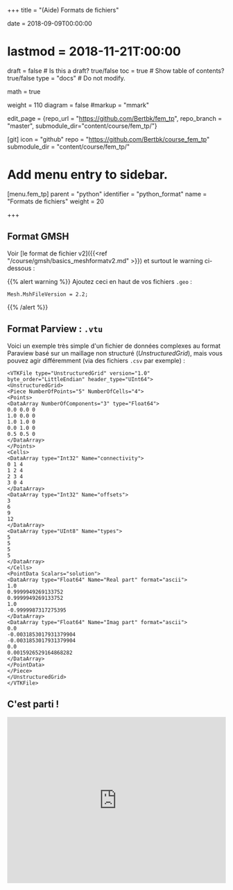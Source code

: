 +++
title = "(Aide) Formats de fichiers"

date = 2018-09-09T00:00:00
# lastmod = 2018-11-21T:00:00

draft = false  # Is this a draft? true/false
toc = true  # Show table of contents? true/false
type = "docs"  # Do not modify.

math = true

weight = 110
diagram = false
#markup = "mmark"


edit_page = {repo_url = "https://github.com/Bertbk/fem_tp", repo_branch = "master", submodule_dir="content/course/fem_tp/"}

[git]
  icon = "github"
  repo = "https://github.com/Bertbk/course_fem_tp"
  submodule_dir = "content/course/fem_tp/"

# Add menu entry to sidebar.
[menu.fem_tp]
  parent = "python"
  identifier = "python_format"
  name = "Formats de fichiers"
  weight = 20

+++

## Format GMSH

Voir [le format de fichier v2]({{<ref "/course/gmsh/basics_meshformatv2.md" >}}) et surtout le warning ci-dessous :

{{% alert warning %}}
Ajoutez ceci en haut de vos fichiers `.geo` :
```
Mesh.MshFileVersion = 2.2;
```
{{% /alert %}}


## Format Parview : `.vtu`

Voici un exemple très simple d'un fichier de données complexes au format Paraview basé sur un maillage non structuré (*UnstructuredGrid*), mais vous pouvez agir différemment (via des fichiers `.csv` par exemple) :

```
<VTKFile type="UnstructuredGrid" version="1.0" byte_order="LittleEndian" header_type="UInt64">
<UnstructuredGrid>
<Piece NumberOfPoints="5" NumberOfCells="4">
<Points>
<DataArray NumberOfComponents="3" type="Float64">
0.0 0.0 0 
1.0 0.0 0 
1.0 1.0 0 
0.0 1.0 0 
0.5 0.5 0 
</DataArray>
</Points>
<Cells>
<DataArray type="Int32" Name="connectivity">
0 1 4
1 2 4
2 3 4
3 0 4
</DataArray>
<DataArray type="Int32" Name="offsets">
3
6
9
12
</DataArray>
<DataArray type="UInt8" Name="types">
5 
5 
5 
5 
</DataArray>
</Cells>
<PointData Scalars="solution">
<DataArray type="Float64" Name="Real part" format="ascii">
1.0
0.9999949269133752
0.9999949269133752
1.0
-0.9999987317275395
</DataArray>
<DataArray type="Float64" Name="Imag part" format="ascii">
0.0
-0.0031853017931379904
-0.0031853017931379904
0.0
0.0015926529164868282
</DataArray>
</PointData>
</Piece>
</UnstructuredGrid>
</VTKFile>
```

## C'est parti !

<div style="width:100%;height:0;padding-bottom:76%;position:relative;"><iframe src="https://giphy.com/embed/1APcn7WntDBd0ZcZEm" width="100%" height="100%" style="position:absolute" frameBorder="0" class="giphy-embed" allowFullScreen></iframe></div>